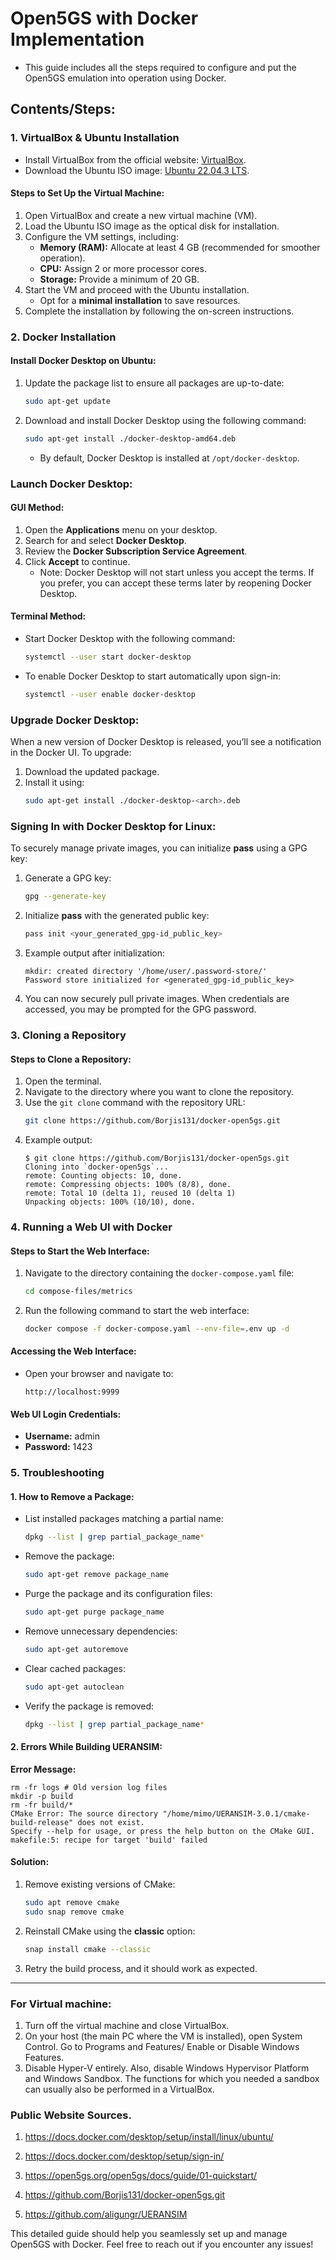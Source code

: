 # Open5GS with Docker Implementation

- This guide includes all the steps required to configure and put the Open5GS emulation into operation using Docker.

## Contents/Steps:

### 1. VirtualBox & Ubuntu Installation

- Install VirtualBox from the official website: [VirtualBox](https://www.virtualbox.org/wiki/Downloads).
- Download the Ubuntu ISO image: [Ubuntu 22.04.3 LTS](https://ubuntu.com/download/desktop).

#### Steps to Set Up the Virtual Machine:

1. Open VirtualBox and create a new virtual machine (VM).
2. Load the Ubuntu ISO image as the optical disk for installation.
3. Configure the VM settings, including:
   - **Memory (RAM):** Allocate at least 4 GB (recommended for smoother operation).
   - **CPU:** Assign 2 or more processor cores.
   - **Storage:** Provide a minimum of 20 GB.
4. Start the VM and proceed with the Ubuntu installation.
   - Opt for a **minimal installation** to save resources.
5. Complete the installation by following the on-screen instructions.

### 2. Docker Installation

#### Install Docker Desktop on Ubuntu:

1. Update the package list to ensure all packages are up-to-date:
   ```sh
   sudo apt-get update
   ```
2. Download and install Docker Desktop using the following command:
   ```sh
   sudo apt-get install ./docker-desktop-amd64.deb
   ```

   - By default, Docker Desktop is installed at `/opt/docker-desktop`.

### Launch Docker Desktop:

#### GUI Method:

1. Open the **Applications** menu on your desktop.
2. Search for and select **Docker Desktop**.
3. Review the **Docker Subscription Service Agreement**.
4. Click **Accept** to continue.
   - Note: Docker Desktop will not start unless you accept the terms. If you prefer, you can accept these terms later by reopening Docker Desktop.

#### Terminal Method:

- Start Docker Desktop with the following command:
  ```sh
  systemctl --user start docker-desktop
  ```

- To enable Docker Desktop to start automatically upon sign-in:
  ```sh
  systemctl --user enable docker-desktop
  ```

### Upgrade Docker Desktop:

When a new version of Docker Desktop is released, you’ll see a notification in the Docker UI. To upgrade:

1. Download the updated package.
2. Install it using:
   ```sh
   sudo apt-get install ./docker-desktop-<arch>.deb
   ```

### Signing In with Docker Desktop for Linux:

To securely manage private images, you can initialize **pass** using a GPG key:

1. Generate a GPG key:
   ```sh
   gpg --generate-key
   ```
2. Initialize **pass** with the generated public key:
   ```sh
   pass init <your_generated_gpg-id_public_key>
   ```
3. Example output after initialization:
   ```
   mkdir: created directory '/home/user/.password-store/'
   Password store initialized for <generated_gpg-id_public_key>
   ```
4. You can now securely pull private images. When credentials are accessed, you may be prompted for the GPG password.

### 3. Cloning a Repository

#### Steps to Clone a Repository:

1. Open the terminal.
2. Navigate to the directory where you want to clone the repository.
3. Use the `git clone` command with the repository URL:
   ```sh
   git clone https://github.com/Borjis131/docker-open5gs.git
   ```
4. Example output:
   ```
   $ git clone https://github.com/Borjis131/docker-open5gs.git
   Cloning into `docker-open5gs`...
   remote: Counting objects: 10, done.
   remote: Compressing objects: 100% (8/8), done.
   remote: Total 10 (delta 1), reused 10 (delta 1)
   Unpacking objects: 100% (10/10), done.
   ```

### 4. Running a Web UI with Docker

#### Steps to Start the Web Interface:

1. Navigate to the directory containing the `docker-compose.yaml` file:
   ```sh
   cd compose-files/metrics
   ```
2. Run the following command to start the web interface:
   ```sh
   docker compose -f docker-compose.yaml --env-file=.env up -d
   ```

#### Accessing the Web Interface:

- Open your browser and navigate to:
  ```
  http://localhost:9999
  ```

#### Web UI Login Credentials:

- **Username:** admin  
- **Password:** 1423

### 5. Troubleshooting

#### 1. How to Remove a Package:

- List installed packages matching a partial name:
  ```sh
  dpkg --list | grep partial_package_name*
  ```
- Remove the package:
  ```sh
  sudo apt-get remove package_name
  ```
- Purge the package and its configuration files:
  ```sh
  sudo apt-get purge package_name
  ```
- Remove unnecessary dependencies:
  ```sh
  sudo apt-get autoremove
  ```
- Clear cached packages:
  ```sh
  sudo apt-get autoclean
  ```
- Verify the package is removed:
  ```sh
  dpkg --list | grep partial_package_name*
  ```

#### 2. Errors While Building UERANSIM:

**Error Message:**
```console
rm -fr logs # Old version log files
mkdir -p build
rm -fr build/*
CMake Error: The source directory "/home/mimo/UERANSIM-3.0.1/cmake-build-release" does not exist.
Specify --help for usage, or press the help button on the CMake GUI.
makefile:5: recipe for target 'build' failed
```

#### Solution:

1. Remove existing versions of CMake:
   ```sh
   sudo apt remove cmake
   sudo snap remove cmake
   ```
2. Reinstall CMake using the **classic** option:
   ```sh
   snap install cmake --classic
   ```
3. Retry the build process, and it should work as expected.

---


### For Virtual machine:

   1) Turn off the virtual machine and close VirtualBox.
   2) On your host (the main PC where the VM is installed), open System Control. Go to Programs and Features/   Enable or Disable Windows Features.
   3) Disable Hyper-V entirely. Also, disable Windows Hypervisor Platform and Windows Sandbox. The functions for which you needed a sandbox can usually also be performed in a VirtualBox.

 
 ### Public Website Sources.
 
 1) https://docs.docker.com/desktop/setup/install/linux/ubuntu/
    
 2) https://docs.docker.com/desktop/setup/sign-in/
    
 3) https://open5gs.org/open5gs/docs/guide/01-quickstart/

 4) https://github.com/Borjis131/docker-open5gs.git

 5) https://github.com/aligungr/UERANSIM




This detailed guide should help you seamlessly set up and manage Open5GS with Docker. Feel free to reach out if you encounter any issues!

